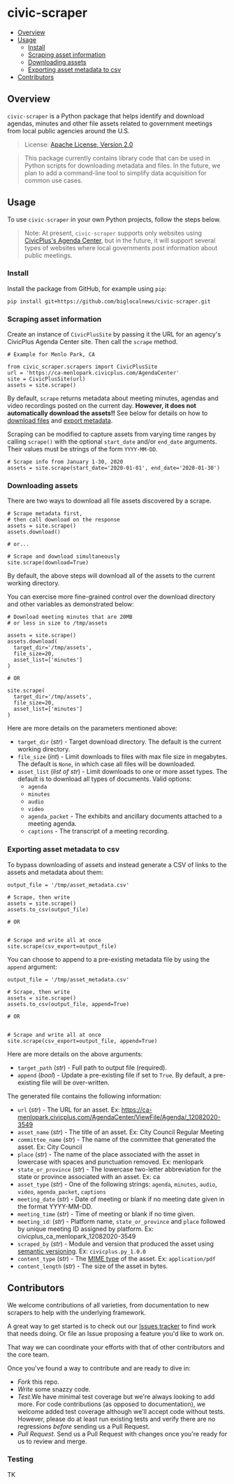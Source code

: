 # civic-scraper

- [Overview](#overview)
- [Usage](#usage)
  - [Install](#install)
  - [Scraping asset information](#scraping-asset-information)
  - [Downloading assets](#downloading-assets)
  - [Exporting asset metadata to csv](#exporting-asset-metadata-to-csv)
- [Contributors](#contributors)

## Overview

`civic-scraper` is a Python package that helps identify and download agendas, minutes and other file assets related to government meetings from local public agencies around the U.S.

> License: [Apache License, Version 2.0](http://www.apache.org/licenses/LICENSE-2.0)

> This package currently contains library code that can be used in
> Python scripts for downloading metadata and files. In the future,
> we plan to add a command-line tool to simplify data acquisition
> for common use cases.

## Usage

To use `civic-scraper` in your own Python projects, follow the steps below.

> Note: At present, `civic-scraper` supports only websites using [CivicPlus's Agenda Center](https://www.civicplus.com/civicengage/civicengage/features), but in the future, it will support several types of websites where local governments post information about public meetings.

### Install

Install the package from GitHub, for example using `pip`:

```
pip install git+https://github.com/biglocalnews/civic-scraper.git
```

### Scraping asset information

Create an instance of `CivicPlusSite` by passing it the URL for an
agency's CivicPlus Agenda Center site. Then call the `scrape`
method.


```
# Example for Menlo Park, CA

from civic_scraper.scrapers import CivicPlusSite
url = 'https://ca-menlopark.civicplus.com/AgendaCenter'
site = CivicPlusSite(url)
assets = site.scrape()
```

By default, `scrape` returns metadata about meeting minutes, agendas and video recordings posted on the current day. **However, it does not automatically download the assets!!** See below for details on how to [download files](#downloading-assets) and [export metadata](#exporting-asset-metadata-to-csv).

Scraping can be modified to capture assets from varying time ranges by
calling `scrape()` with the optional `start_date` and/or `end_date` arguments. Their
values must be strings of the form `YYYY-MM-DD`.

```
# Scrape info from January 1-30, 2020
assets = site.scrape(start_date='2020-01-01', end_date='2020-01-30')
```

### Downloading assets

There are two ways to download all file assets discovered by a scrape.

```
# Scrape metadata first,
# then call download on the response
assets = site.scrape()
assets.download()

# or...

# Scrape and download simultaneously
site.scrape(download=True)
```

By default, the above steps will download all of the assets to the current working directory.

You can exercise more fine-grained control over the download directory and other variables as demonstrated below:

```
# Download meeting minutes that are 20MB
# or less in size to /tmp/assets

assets = site.scrape()
assets.download(
  target_dir='/tmp/assets',
  file_size=20,
  asset_list=['minutes']
)

# OR

site.scrape(
  target_dir='/tmp/assets',
  file_size=20,
  asset_list=['minutes']
)
```

Here are more details on the parameters mentioned above:

* `target_dir` (*str*) - Target download directory. The default is the current working directory.
* `file_size` (*int*) - Limit downloads to files with max file size in megabytes. The default is `None`, in which case all files will be downloaded.
* `asset_list` (*list of str*) -  Limit downloads to one or more asset types. The default is to download all types of documents. Valid options:
  * `agenda`
  * `minutes`
  * `audio`
  * `video`
  * `agenda_packet` - The exhibits and ancillary documents attached to a meeting agenda.
  * `captions` - The transcript of a meeting recording.

### Exporting asset metadata to csv

To bypass downloading of assets and instead generate a CSV of links to the assets and metadata about them:

```
output_file = '/tmp/asset_metadata.csv'

# Scrape, then write
assets = site.scrape()
assets.to_csv(output_file)

# OR


# Scrape and write all at once
site.scrape(csv_export=output_file)
```

You can choose to append to a pre-existing metadata file by using the `append` argument:

```
output_file = '/tmp/asset_metadata.csv'

# Scrape, then write
assets = site.scrape()
assets.to_csv(output_file, append=True)

# OR


# Scrape and write all at once
site.scrape(csv_export=output_file, append=True)
```

Here are more details on the above arguments:

* `target_path` (*str*) - Full path to output file (required).
* `append` (*bool*) - Update a pre-existing file if set to `True`. By default, a pre-existing file will be over-written.

The generated file contains the following information:

* `url` (*str*) - The URL for an asset. Ex: https://ca-menlopark.civicplus.com/AgendaCenter/ViewFile/Agenda/_12082020-3549
* `asset_name` (*str*) - The title of an asset. Ex: City Council Regular Meeting
* `committee_name` (*str*) - The name of the committee that generated the asset. Ex: City Council
* `place` (*str*) - The name of the place associated with the asset in lowercase with spaces and punctuation removed. Ex: menlopark
* `state_or_province` (*str*) - The lowercase two-letter abbreviation for the state or province associated with an asset. Ex: ca
* `asset_type` (*str*) - One of the following strings: `agenda`, `minutes`, `audio`, `video`, `agenda_packet`, `captions`
* `meeting_date` (*str*) - Date of meeting or blank if no meeting date given in the format YYYY-MM-DD.
* `meeting_time` (*str*) - Time of meeting or blank if no time given.
* `meeting_id`: (*str*) - Platform name, `state_or_province` and `place` followed by unique meeting ID assigned by platform. Ex: civicplus_ca_menlopark_12082020-3549
* `scraped_by` (*str*) - Module and version that produced the asset using [semantic versioning](https://semver.org). Ex: `civicplus.py_1.0.0`
* `content_type` (*str*) - The [MIME type][] of the asset. Ex: `application/pdf`
* `content_length` (*str*) - The size of the asset in bytes.

[MIME type]: https://developer.mozilla.org/en-US/docs/Web/HTTP/Basics_of_HTTP/MIME_types

## Contributors

We welcome contributions of all varieties, from documentation to new
scrapers to help with the underlying framework.

A great way to get started is to check out our
[Issues tracker](https://github.com/biglocalnews/civic-scraper/issues) to find work that needs doing. Or file an Issue proposing a feature you'd like to work on.

That way we can coordinate your efforts with that of other contributors
and the core team.

Once you've found a way to contribute and are ready to dive in:

* *Fork* this repo.
* *Write* some snazzy code.
* *Test*.We have minimal test coverage but we're always looking to add more. For code contributions (as opposed to documentation), we welcome added test coverage although we'll accept code without tests. However, please do at least run existing tests and verify there are no regressions *before* sending us a Pull Request.
* *Pull Request*. Send us a Pull Request with changes once you're ready
  for us to review and merge.

### Testing

TK
